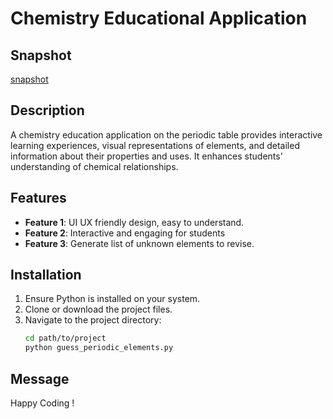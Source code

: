 # Chemistry Educational Application

## Snapshot
[snapshot](https://github.com/WebDevloper1971/chemistry-educational-application/blob/main/periodic_table.gif)

## Description
A chemistry education application on the periodic table provides interactive learning experiences, visual representations of elements, and detailed information about their properties and uses. It enhances students' understanding of chemical relationships.

## Features
- **Feature 1**: UI UX friendly design, easy to understand.
- **Feature 2**: Interactive and engaging for students
- **Feature 3**: Generate list of unknown elements to revise.

## Installation
1. Ensure Python is installed on your system.
2. Clone or download the project files.
3. Navigate to the project directory:
   ```bash
   cd path/to/project
   python guess_periodic_elements.py
   ```

## Message
Happy Coding !
